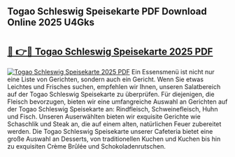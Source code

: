 ## Togao Schleswig Speisekarte PDF Download Online 2025 U4Gks

# <h2><a href="http://gc6ulq.nevu.top/?p=Togao+Schleswig+Speisekarte">🔗 👉🔴 Togao Schleswig Speisekarte 2025 PDF</a></h2>

[![Togao Schleswig Speisekarte 2025 PDF](https://i.imgur.com/dBaPXMq.png)](http://gc6ulq.nevu.top/?p=Togao+Schleswig+Speisekarte)
Ein Essensmenü ist nicht nur eine Liste von Gerichten, sondern auch ein Gericht. Wenn Sie etwas Leichtes und Frisches suchen, empfehlen wir Ihnen, unseren Salatbereich auf der Togao Schleswig Speisekarte zu überprüfen. Für diejenigen, die Fleisch bevorzugen, bieten wir eine umfangreiche Auswahl an Gerichten auf der Togao Schleswig Speisekarte an: Rindfleisch, Schweinefleisch, Huhn und Fisch. Unseren Auserwählten bieten wir exquisite Gerichte wie Schaschlik und Steak an, die auf einem alten, natürlichen Feuer zubereitet werden. Die Togao Schleswig Speisekarte unserer Cafeteria bietet eine große Auswahl an Desserts, von traditionellen Kuchen und Kuchen bis hin zu exquisiten Crème Brûlée und Schokoladenrutschen.
